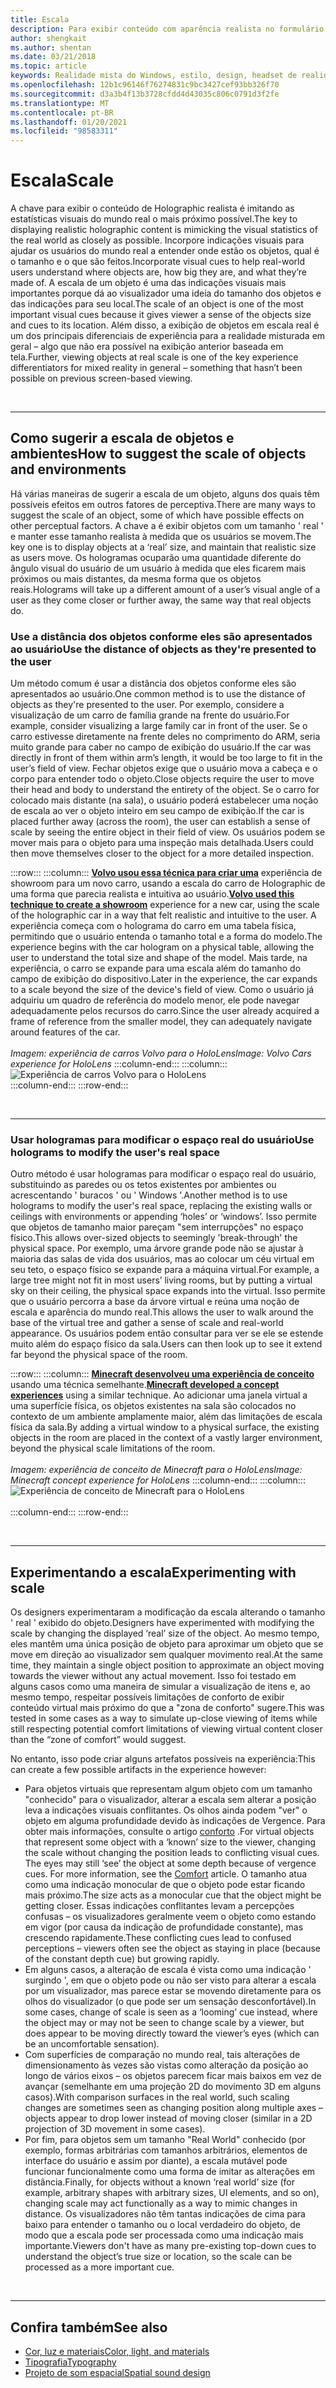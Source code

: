 ```yaml
---
title: Escala
description: Para exibir conteúdo com aparência realista no formulário holográfico é fundamental imitar, do modo mais próximo possível, as estatísticas visuais do mundo real.
author: shengkait
ms.author: shentan
ms.date: 03/21/2018
ms.topic: article
keywords: Realidade mista do Windows, estilo, design, headset de realidade misturada, headset da realidade mista do Windows, headset da realidade virtual, HoloLens, escala, hologramas
ms.openlocfilehash: 12b1c96146f76274831c9bc3427cef93bb326f70
ms.sourcegitcommit: d3a3b4f13b3728cfdd4d43035c806c0791d3f2fe
ms.translationtype: MT
ms.contentlocale: pt-BR
ms.lasthandoff: 01/20/2021
ms.locfileid: "98583311"
---
```

# <a name="scale"></a><span data-ttu-id="775d0-104">Escala</span><span class="sxs-lookup"><span data-stu-id="775d0-104">Scale</span></span>

<span data-ttu-id="775d0-105">A chave para exibir o conteúdo de Holographic realista é imitando as estatísticas visuais do mundo real o mais próximo possível.</span><span class="sxs-lookup"><span data-stu-id="775d0-105">The key to displaying realistic holographic content is mimicking the visual statistics of the real world as closely as possible.</span></span> <span data-ttu-id="775d0-106">Incorpore indicações visuais para ajudar os usuários do mundo real a entender onde estão os objetos, qual é o tamanho e o que são feitos.</span><span class="sxs-lookup"><span data-stu-id="775d0-106">Incorporate visual cues to help real-world users understand where objects are, how big they are, and what they’re made of.</span></span> <span data-ttu-id="775d0-107">A escala de um objeto é uma das indicações visuais mais importantes porque dá ao visualizador uma ideia do tamanho dos objetos e das indicações para seu local.</span><span class="sxs-lookup"><span data-stu-id="775d0-107">The scale of an object is one of the most important visual cues because it gives viewer a sense of the objects size and cues to its location.</span></span> <span data-ttu-id="775d0-108">Além disso, a exibição de objetos em escala real é um dos principais diferenciais de experiência para a realidade misturada em geral – algo que não era possível na exibição anterior baseada em tela.</span><span class="sxs-lookup"><span data-stu-id="775d0-108">Further, viewing objects at real scale is one of the key experience differentiators for mixed reality in general – something that hasn’t been possible on previous screen-based viewing.</span></span>

<br>

---

## <a name="how-to-suggest-the-scale-of-objects-and-environments"></a><span data-ttu-id="775d0-109">Como sugerir a escala de objetos e ambientes</span><span class="sxs-lookup"><span data-stu-id="775d0-109">How to suggest the scale of objects and environments</span></span>

<span data-ttu-id="775d0-110">Há várias maneiras de sugerir a escala de um objeto, alguns dos quais têm possíveis efeitos em outros fatores de perceptiva.</span><span class="sxs-lookup"><span data-stu-id="775d0-110">There are many ways to suggest the scale of an object, some of which have possible effects on other perceptual factors.</span></span> <span data-ttu-id="775d0-111">A chave a é exibir objetos com um tamanho ' real ' e manter esse tamanho realista à medida que os usuários se movem.</span><span class="sxs-lookup"><span data-stu-id="775d0-111">The key one is to display objects at a ‘real’ size, and maintain that realistic size as users move.</span></span> <span data-ttu-id="775d0-112">Os hologramas ocuparão uma quantidade diferente do ângulo visual do usuário de um usuário à medida que eles ficarem mais próximos ou mais distantes, da mesma forma que os objetos reais.</span><span class="sxs-lookup"><span data-stu-id="775d0-112">Holograms will take up a different amount of a user’s visual angle of a user as they come closer or further away, the same way that real objects do.</span></span>

### <a name="use-the-distance-of-objects-as-theyre-presented-to-the-user"></a><span data-ttu-id="775d0-113">Use a distância dos objetos conforme eles são apresentados ao usuário</span><span class="sxs-lookup"><span data-stu-id="775d0-113">Use the distance of objects as they're presented to the user</span></span>

<span data-ttu-id="775d0-114">Um método comum é usar a distância dos objetos conforme eles são apresentados ao usuário.</span><span class="sxs-lookup"><span data-stu-id="775d0-114">One common method is to use the distance of objects as they're presented to the user.</span></span> <span data-ttu-id="775d0-115">Por exemplo, considere a visualização de um carro de família grande na frente do usuário.</span><span class="sxs-lookup"><span data-stu-id="775d0-115">For example, consider visualizing a large family car in front of the user.</span></span> <span data-ttu-id="775d0-116">Se o carro estivesse diretamente na frente deles no comprimento do ARM, seria muito grande para caber no campo de exibição do usuário.</span><span class="sxs-lookup"><span data-stu-id="775d0-116">If the car was directly in front of them within arm’s length, it would be too large to fit in the user’s field of view.</span></span> <span data-ttu-id="775d0-117">Fechar objetos exige que o usuário mova a cabeça e o corpo para entender todo o objeto.</span><span class="sxs-lookup"><span data-stu-id="775d0-117">Close objects require the user to move their head and body to understand the entirety of the object.</span></span> <span data-ttu-id="775d0-118">Se o carro for colocado mais distante (na sala), o usuário poderá estabelecer uma noção de escala ao ver o objeto inteiro em seu campo de exibição.</span><span class="sxs-lookup"><span data-stu-id="775d0-118">If the car is placed further away (across the room), the user can establish a sense of scale by seeing the entire object in their field of view.</span></span> <span data-ttu-id="775d0-119">Os usuários podem se mover mais para o objeto para uma inspeção mais detalhada.</span><span class="sxs-lookup"><span data-stu-id="775d0-119">Users could then move themselves closer to the object for a more detailed inspection.</span></span>

:::row:::
    :::column:::
        <span data-ttu-id="775d0-120">**[Volvo usou essa técnica para criar uma](https://www.youtube.com/watch?v=DilzwF90vec)** experiência de showroom para um novo carro, usando a escala do carro de Holographic de uma forma que parecia realista e intuitiva ao usuário.</span><span class="sxs-lookup"><span data-stu-id="775d0-120">**[Volvo used this technique to create a showroom](https://www.youtube.com/watch?v=DilzwF90vec)** experience for a new car, using the scale of the holographic car in a way that felt realistic and intuitive to the user.</span></span> <span data-ttu-id="775d0-121">A experiência começa com o holograma do carro em uma tabela física, permitindo que o usuário entenda o tamanho total e a forma do modelo.</span><span class="sxs-lookup"><span data-stu-id="775d0-121">The experience begins with the car hologram on a physical table, allowing the user to understand the total size and shape of the model.</span></span> <span data-ttu-id="775d0-122">Mais tarde, na experiência, o carro se expande para uma escala além do tamanho do campo de exibição do dispositivo.</span><span class="sxs-lookup"><span data-stu-id="775d0-122">Later in the experience, the car expands to a scale beyond the size of the device's field of view.</span></span> <span data-ttu-id="775d0-123">Como o usuário já adquiriu um quadro de referência do modelo menor, ele pode navegar adequadamente pelos recursos do carro.</span><span class="sxs-lookup"><span data-stu-id="775d0-123">Since the user already acquired a frame of reference from the smaller model, they can adequately navigate around features of the car.</span></span><br>
        <br>
        <span data-ttu-id="775d0-124">*Imagem: experiência de carros Volvo para o HoloLens*</span><span class="sxs-lookup"><span data-stu-id="775d0-124">*Image: Volvo Cars experience for HoloLens*</span></span>
    :::column-end:::
        :::column:::
       ![Experiência de carros Volvo para o HoloLens](images/volvo-cars-microsoft-hololens-experience01-640px.jpg)<br>
    :::column-end:::
:::row-end:::


<br>

---

### <a name="use-holograms-to-modify-the-users-real-space"></a><span data-ttu-id="775d0-126">Usar hologramas para modificar o espaço real do usuário</span><span class="sxs-lookup"><span data-stu-id="775d0-126">Use holograms to modify the user's real space</span></span>

<span data-ttu-id="775d0-127">Outro método é usar hologramas para modificar o espaço real do usuário, substituindo as paredes ou os tetos existentes por ambientes ou acrescentando ' buracos ' ou ' Windows '.</span><span class="sxs-lookup"><span data-stu-id="775d0-127">Another method is to use holograms to modify the user's real space, replacing the existing walls or ceilings with environments or appending ‘holes’ or ‘windows’.</span></span> <span data-ttu-id="775d0-128">Isso permite que objetos de tamanho maior pareçam "sem interrupções" no espaço físico.</span><span class="sxs-lookup"><span data-stu-id="775d0-128">This allows over-sized objects to seemingly 'break-through' the physical space.</span></span> <span data-ttu-id="775d0-129">Por exemplo, uma árvore grande pode não se ajustar à maioria das salas de vida dos usuários, mas ao colocar um céu virtual em seu teto, o espaço físico se expande para a máquina virtual.</span><span class="sxs-lookup"><span data-stu-id="775d0-129">For example, a large tree might not fit in most users’ living rooms, but by putting a virtual sky on their ceiling, the physical space expands into the virtual.</span></span> <span data-ttu-id="775d0-130">Isso permite que o usuário percorra a base da árvore virtual e reúna uma noção de escala e aparência do mundo real.</span><span class="sxs-lookup"><span data-stu-id="775d0-130">This allows the user to walk around the base of the virtual tree and gather a sense of scale and real-world appearance.</span></span> <span data-ttu-id="775d0-131">Os usuários podem então consultar para ver se ele se estende muito além do espaço físico da sala.</span><span class="sxs-lookup"><span data-stu-id="775d0-131">Users can then look up to see it extend far beyond the physical space of the room.</span></span>

:::row:::
    :::column:::
        <span data-ttu-id="775d0-132">**[Minecraft desenvolveu uma experiência de conceito](https://minecraft.net/)** usando uma técnica semelhante.</span><span class="sxs-lookup"><span data-stu-id="775d0-132">**[Minecraft developed a concept experiences](https://minecraft.net/)** using a similar technique.</span></span> <span data-ttu-id="775d0-133">Ao adicionar uma janela virtual a uma superfície física, os objetos existentes na sala são colocados no contexto de um ambiente amplamente maior, além das limitações de escala física da sala.</span><span class="sxs-lookup"><span data-stu-id="775d0-133">By adding a virtual window to a physical surface, the existing objects in the room are placed in the context of a vastly larger environment, beyond the physical scale limitations of the room.</span></span><br>
        <br>
        <span data-ttu-id="775d0-134">*Imagem: experiência de conceito de Minecraft para o HoloLens*</span><span class="sxs-lookup"><span data-stu-id="775d0-134">*Image: Minecraft concept experience for HoloLens*</span></span>
    :::column-end:::
        :::column:::
       ![Experiência de conceito de Minecraft para o HoloLens](images/800px-minecraftwindow-640px.jpg)<br><br>
    :::column-end:::
:::row-end:::


<br>

---


## <a name="experimenting-with-scale"></a><span data-ttu-id="775d0-136">Experimentando a escala</span><span class="sxs-lookup"><span data-stu-id="775d0-136">Experimenting with scale</span></span>

<span data-ttu-id="775d0-137">Os designers experimentaram a modificação da escala alterando o tamanho ' real ' exibido do objeto.</span><span class="sxs-lookup"><span data-stu-id="775d0-137">Designers have experimented with modifying the scale by changing the displayed ‘real’ size of the object.</span></span> <span data-ttu-id="775d0-138">Ao mesmo tempo, eles mantêm uma única posição de objeto para aproximar um objeto que se move em direção ao visualizador sem qualquer movimento real.</span><span class="sxs-lookup"><span data-stu-id="775d0-138">At the same time, they maintain a single object position to approximate an object moving towards the viewer without any actual movement.</span></span> <span data-ttu-id="775d0-139">Isso foi testado em alguns casos como uma maneira de simular a visualização de itens e, ao mesmo tempo, respeitar possíveis limitações de conforto de exibir conteúdo virtual mais próximo do que a "zona de conforto" sugere.</span><span class="sxs-lookup"><span data-stu-id="775d0-139">This was tested in some cases as a way to simulate up-close viewing of items while still respecting potential comfort limitations of viewing virtual content closer than the “zone of comfort” would suggest.</span></span>

<span data-ttu-id="775d0-140">No entanto, isso pode criar alguns artefatos possíveis na experiência:</span><span class="sxs-lookup"><span data-stu-id="775d0-140">This can create a few possible artifacts in the experience however:</span></span>
* <span data-ttu-id="775d0-141">Para objetos virtuais que representam algum objeto com um tamanho "conhecido" para o visualizador, alterar a escala sem alterar a posição leva a indicações visuais conflitantes. Os olhos ainda podem "ver" o objeto em alguma profundidade devido às indicações de Vergence. Para obter mais informações, consulte o artigo [conforto](comfort.md) .</span><span class="sxs-lookup"><span data-stu-id="775d0-141">For virtual objects that represent some object with a ‘known’ size to the viewer, changing the scale without changing the position leads to conflicting visual cues. The eyes may still ‘see’ the object at some depth because of vergence cues. For more information, see the [Comfort](comfort.md) article.</span></span> <span data-ttu-id="775d0-142">O tamanho atua como uma indicação monocular de que o objeto pode estar ficando mais próximo.</span><span class="sxs-lookup"><span data-stu-id="775d0-142">The size acts as a monocular cue that the object might be getting closer.</span></span> <span data-ttu-id="775d0-143">Essas indicações conflitantes levam a percepções confusas – os visualizadores geralmente veem o objeto como estando em vigor (por causa da indicação de profundidade constante), mas crescendo rapidamente.</span><span class="sxs-lookup"><span data-stu-id="775d0-143">These conflicting cues lead to confused perceptions – viewers often see the object as staying in place (because of the constant depth cue) but growing rapidly.</span></span>
* <span data-ttu-id="775d0-144">Em alguns casos, a alteração de escala é vista como uma indicação ' surgindo ', em que o objeto pode ou não ser visto para alterar a escala por um visualizador, mas parece estar se movendo diretamente para os olhos do visualizador (o que pode ser um sensação desconfortável).</span><span class="sxs-lookup"><span data-stu-id="775d0-144">In some cases, change of scale is seen as a ‘looming’ cue instead, where the object may or may not be seen to change scale by a viewer, but does appear to be moving directly toward the viewer’s eyes (which can be an uncomfortable sensation).</span></span>
* <span data-ttu-id="775d0-145">Com superfícies de comparação no mundo real, tais alterações de dimensionamento às vezes são vistas como alteração da posição ao longo de vários eixos – os objetos parecem ficar mais baixos em vez de avançar (semelhante em uma projeção 2D do movimento 3D em alguns casos).</span><span class="sxs-lookup"><span data-stu-id="775d0-145">With comparison surfaces in the real world, such scaling changes are sometimes seen as changing position along multiple axes – objects appear to drop lower instead of moving closer (similar in a 2D projection of 3D movement in some cases).</span></span>
* <span data-ttu-id="775d0-146">Por fim, para objetos sem um tamanho "Real World" conhecido (por exemplo, formas arbitrárias com tamanhos arbitrários, elementos de interface do usuário e assim por diante), a escala mutável pode funcionar funcionalmente como uma forma de imitar as alterações em distância.</span><span class="sxs-lookup"><span data-stu-id="775d0-146">Finally, for objects without a known ‘real world’ size (for example, arbitrary shapes with arbitrary sizes, UI elements, and so on), changing scale may act functionally as a way to mimic changes in distance.</span></span> <span data-ttu-id="775d0-147">Os visualizadores não têm tantas indicações de cima para baixo para entender o tamanho ou o local verdadeiro do objeto, de modo que a escala pode ser processada como uma indicação mais importante.</span><span class="sxs-lookup"><span data-stu-id="775d0-147">Viewers don't have as many pre-existing top-down cues to understand the object’s true size or location, so the scale can be processed as a more important cue.</span></span>

<br>

---

## <a name="see-also"></a><span data-ttu-id="775d0-148">Confira também</span><span class="sxs-lookup"><span data-stu-id="775d0-148">See also</span></span>
* [<span data-ttu-id="775d0-149">Cor, luz e materiais</span><span class="sxs-lookup"><span data-stu-id="775d0-149">Color, light, and materials</span></span>](./color-light-and-materials.md)
* [<span data-ttu-id="775d0-150">Tipografia</span><span class="sxs-lookup"><span data-stu-id="775d0-150">Typography</span></span>](typography.md)
* [<span data-ttu-id="775d0-151">Projeto de som espacial</span><span class="sxs-lookup"><span data-stu-id="775d0-151">Spatial sound design</span></span>](spatial-sound-design.md)